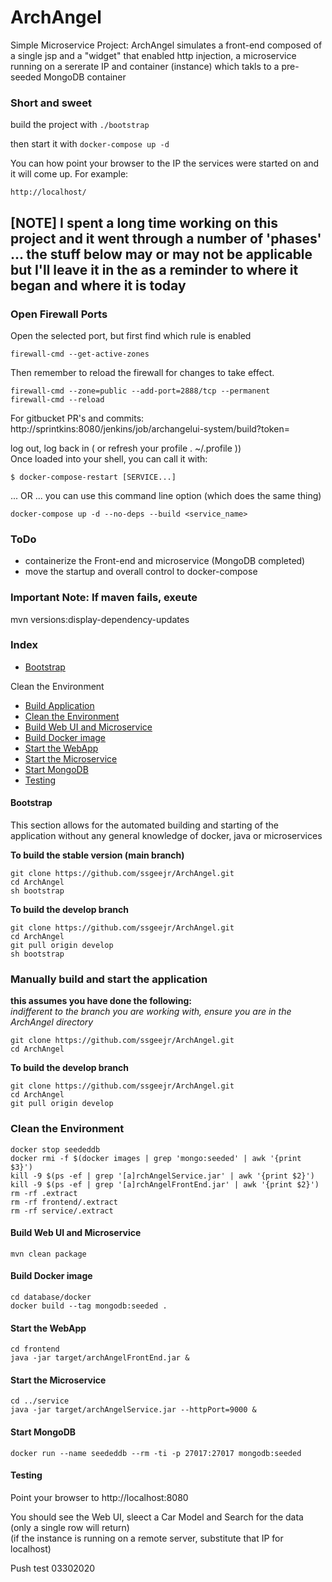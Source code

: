 # ArchAngel
Simple Microservice Project: ArchAngel simulates a front-end composed of a single jsp and a "widget" that enabled http injection, a microservice running on a sererate IP and container (instance) which takls to a pre-seeded MongoDB container

### Short and sweet

build the project with `./bootstrap`

then start it with `docker-compose up -d`

You can how point your browser to the IP the services were started on and it will come up. 
For example: 

```
http://localhost/
```

## [NOTE] I spent a long time working on this project and it went through a number of 'phases' ... the stuff below may or may not be applicable but I'll leave it in the as a reminder to where it began and where it is today


### Open Firewall Ports
Open the selected port, but first find which rule is enabled
```
firewall-cmd --get-active-zones
```

Then remember to reload the firewall for changes to take effect.
```
firewall-cmd --zone=public --add-port=2888/tcp --permanent
firewall-cmd --reload
```



For gitbucket PR's and commits:
http://sprintkins:8080/jenkins/job/archangelui-system/build?token=<secret token>


log out, log back in ( or refresh your profile . ~/.profile ))  
Once loaded into your shell, you can call it with:  
```
$ docker-compose-restart [SERVICE...]
```

... OR ... you can use this command line option (which does the same thing)  
```
docker-compose up -d --no-deps --build <service_name>
```

### ToDo

* containerize the Front-end and microservice (MongoDB completed)
* move the startup and overall control to docker-compose


### Important Note: If maven fails, exeute  
mvn versions:display-dependency-updates

### Index
* [Bootstrap](#bootstrap)

Clean the Environment
* [Build Application](#manually-build-and-start-the-application)
* [Clean the Environment](#clean-the-environment)
* [Build Web UI and Microservice](#build-web-ui-and-microservice)
* [Build Docker image](#build-docker-image)
* [Start the WebApp](#start-the-webapp)
* [Start the Microservice](#start-the-microservice)
* [Start MongoDB](#start-mongodb)
* [Testing](#testing)

#### Bootstrap
This section allows for the automated building and starting of the application without any general knowledge of docker, java or microservices

**To build the stable version (main branch)**

```
git clone https://github.com/ssgeejr/ArchAngel.git  
cd ArchAngel  
sh bootstrap
```

**To build the develop branch**

```
git clone https://github.com/ssgeejr/ArchAngel.git  
cd ArchAngel  
git pull origin develop  
sh bootstrap
```

### Manually build and start the application

**this assumes you have done the following:**  
*indifferent to the branch you are working with, ensure you are in the ArchAngel directory*

```
git clone https://github.com/ssgeejr/ArchAngel.git  
cd ArchAngel  
```

**To build the develop branch**

```
git clone https://github.com/ssgeejr/ArchAngel.git  
cd ArchAngel  
git pull origin develop  
```


### Clean the Environment

```
docker stop seededdb
docker rmi -f $(docker images | grep 'mongo:seeded' | awk '{print $3}')
kill -9 $(ps -ef | grep '[a]rchAngelService.jar' | awk '{print $2}')
kill -9 $(ps -ef | grep '[a]rchAngelFrontEnd.jar' | awk '{print $2}')
rm -rf .extract
rm -rf frontend/.extract
rm -rf service/.extract
```

#### Build Web UI and Microservice

```
mvn clean package  
```

#### Build Docker image

```
cd database/docker
docker build --tag mongodb:seeded .
```

#### Start the WebApp

```
cd frontend
java -jar target/archAngelFrontEnd.jar &
```

#### Start the Microservice

```
cd ../service
java -jar target/archAngelService.jar --httpPort=9000 & 
```

#### Start MongoDB

```
docker run --name seededdb --rm -ti -p 27017:27017 mongodb:seeded
```

#### Testing
Point your browser to http://localhost:8080  

You should see the Web UI, sleect a Car Model and Search for the data (only a single row will return)  
(if the instance is running on a remote server, substitute that IP for localhost)  


Push test 03302020
